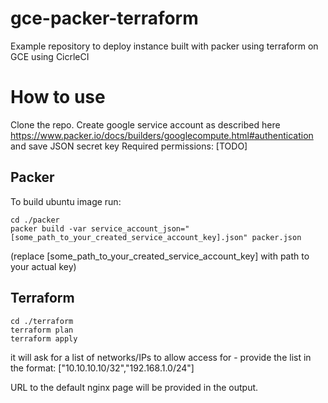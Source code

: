 # gce-packer-terraform

Example repository to deploy instance built with packer using terraform on GCE using CicrleCI

# How to use

Clone the repo.
Create google service account as described here https://www.packer.io/docs/builders/googlecompute.html#authentication and save JSON secret key
Required permissions:
[TODO]

## Packer

To build ubuntu image run:
```
cd ./packer
packer build -var service_account_json="[some_path_to_your_created_service_account_key].json" packer.json
```
(replace [some_path_to_your_created_service_account_key] with path to your actual key)

## Terraform 

```
cd ./terraform
terraform plan
terraform apply
```

it will ask for a list of networks/IPs to allow access for - provide the list in the format: ["10.10.10.10/32","192.168.1.0/24"]

URL to the default nginx page will be provided in the output. 